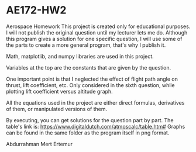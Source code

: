 # AE172-HW2
 Aerospace Homework
  This project is created only for educational purposes. I will not publish the original question until my lecturer lets me do.
  Although this program gives a solution for one specific question, I will use some of the parts to create a more general program, that's why I publish it.
  
  Math, matplotlib, and numpy libraries are used in this project.

  Variables at the top are the constants that are given by the question.

  One important point is that I neglected the effect of flight path angle on thrust, lift coefficient, etc. Only considered in the sixth question, while plotting lift coefficient versus altitude graph.

  All the equations used in the project are either direct formulas, derivatives of them, or manipulated versions of them. 
  
  By executing, you can get solutions for the question part by part. The table's link is: https://www.digitaldutch.com/atmoscalc/table.htm#
  Graphs can be found in the same folder as the program itself in png format.
  
Abdurrahman Mert Ertemur